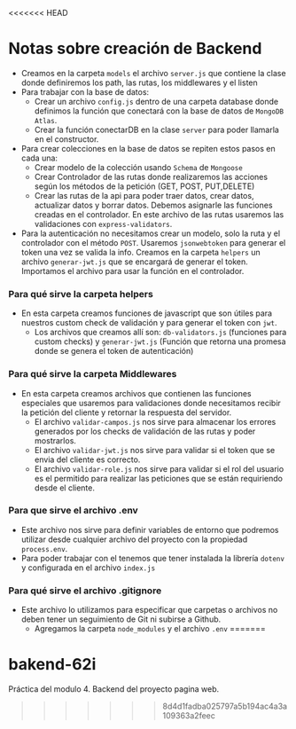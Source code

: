 <<<<<<< HEAD
# Notas sobre creación de Backend

- Creamos en la carpeta `models` el archivo `server.js` que contiene la clase donde definiremos los path, las rutas, los middlewares y el listen
- Para trabajar con la base de datos:
  - Crear un archivo `config.js` dentro de una carpeta database donde definimos la función que conectará con la base de datos de `MongoDB Atlas`.
  - Crear la función conectarDB en la clase `server` para poder llamarla en el constructor.
- Para crear colecciones en la base de datos se repiten estos pasos en cada una:
  - Crear modelo de la colección usando `Schema` de `Mongoose`
  - Crear Controlador de las rutas donde realizaremos las acciones según los métodos de la petición (GET, POST, PUT,DELETE)
  - Crear las rutas de la api para poder traer datos, crear datos, actualizar datos y borrar datos. Debemos asignarle las funciones creadas en el controlador. En este archivo de las rutas usaremos las validaciones con `express-validators`.
- Para la autenticación no necesitamos crear un modelo, solo la ruta y el controlador con el método `POST`. Usaremos `jsonwebtoken` para generar el token una vez se valida la info. Creamos en la carpeta `helpers` un archivo `generar-jwt.js` que se encargará de generar el token. Importamos el archivo para usar la función en el controlador.

### Para qué sirve la carpeta helpers

- En esta carpeta creamos funciones de javascript que son útiles para nuestros custom check de validación y para generar el token con `jwt`.
  - Los archivos que creamos allí son: `db-validators.js` (funciones para custom checks) y `generar-jwt.js` (Función que retorna una promesa donde se genera el token de autenticación)

### Para qué sirve la carpeta Middlewares

- En esta carpeta creamos archivos que contienen las funciones especiales que usaremos para validaciones donde necesitamos recibir la petición del cliente y retornar la respuesta del servidor.
  - El archivo `validar-campos.js` nos sirve para almacenar los errores generados por los checks de validación de las rutas y poder mostrarlos.
  - El archivo `validar-jwt.js` nos sirve para validar si el token que se envia del cliente es correcto.
  - El archivo `validar-role.js` nos sirve para validar si el rol del usuario es el permitido para realizar las peticiones que se están requiriendo desde el cliente.

### Para que sirve el archivo .env

- Este archivo nos sirve para definir variables de entorno que podremos utilizar desde cualquier archivo del proyecto con la propiedad `process.env`.
- Para poder trabajar con el tenemos que tener instalada la librería `dotenv` y configurada en el archivo `index.js`

### Para qué sirve el archivo .gitignore

- Este archivo lo utilizamos para especificar que carpetas o archivos no deben tener un seguimiento de Git ni subirse a Github.
  - Agregamos la carpeta `node_modules` y el archivo `.env`
=======
# bakend-62i
Práctica del modulo 4. Backend del proyecto pagina web.
>>>>>>> 8d4d1fadba025797a5b194ac4a3a109363a2feec
